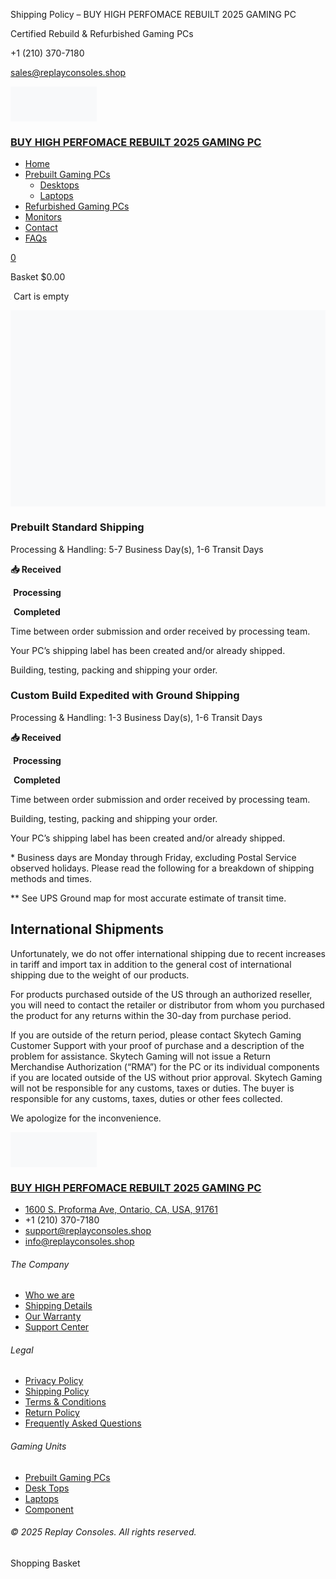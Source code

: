    Shipping Policy – BUY HIGH PERFOMACE REBUILT 2025 GAMING PC  

Certified Rebuild & Refurbished Gaming PCs

+1 (210) 370-7180

sales@replayconsoles.shop

[![REPLAY CONSOLES](data:image/svg+xml;base64,PHN2ZyB4bWxucz0iaHR0cDovL3d3dy53My5vcmcvMjAwMC9zdmciIHdpZHRoPSIxMzgiIGhlaWdodD0iNTYiIHZpZXdCb3g9IjAgMCAxMzggNTYiPjxyZWN0IHdpZHRoPSIxMDAlIiBoZWlnaHQ9IjEwMCUiIHN0eWxlPSJmaWxsOiNjZmQ0ZGI7ZmlsbC1vcGFjaXR5OiAwLjE7Ii8+PC9zdmc+)](https://replayconsoles.shop/ "BUY HIGH PERFOMACE REBUILT 2025 GAMING PC")

### [BUY HIGH PERFOMACE REBUILT 2025 GAMING PC](https://replayconsoles.shop/ "BUY HIGH PERFOMACE REBUILT 2025 GAMING PC")

* [Home](https://replayconsoles.shop/)
* [Prebuilt Gaming PCs](/product-category/prebuilt-custom-gaming-pcs/)
  + [Desktops](/product-category/refurbished-gaming-pcs/desktops/)
  + [Laptops](/product-category/refurbished-gaming-pcs/laptops/)
* [Refurbished Gaming PCs](/product-category/refurbished-gaming-pcs/)
* [Monitors](/product-category/component//)
* [Contact](https://replayconsoles.shop/contact/)
* [FAQs](https://replayconsoles.shop/faqs/)

[0](# "View your shopping cart") 

Basket
$0.00

![](data:image/gif;base64,R0lGODdhAQABAPAAAMPDwwAAACwAAAAAAQABAAACAkQBADs=)
Cart is empty

![Shipping policy](data:image/svg+xml;base64,PHN2ZyB4bWxucz0iaHR0cDovL3d3dy53My5vcmcvMjAwMC9zdmciIHdpZHRoPSI3MjQiIGhlaWdodD0iNDUxIiB2aWV3Qm94PSIwIDAgNzI0IDQ1MSI+PHJlY3Qgd2lkdGg9IjEwMCUiIGhlaWdodD0iMTAwJSIgc3R5bGU9ImZpbGw6I2NmZDRkYjtmaWxsLW9wYWNpdHk6IDAuMTsiLz48L3N2Zz4=)

### Prebuilt Standard Shipping

Processing & Handling: 5-7 Business Day(s), 1-6 Transit Days

**📥 Received**

**![⏳](data:image/gif;base64,R0lGODdhAQABAPAAAMPDwwAAACwAAAAAAQABAAACAkQBADs=) Processing**

![🏁](data:image/gif;base64,R0lGODdhAQABAPAAAMPDwwAAACwAAAAAAQABAAACAkQBADs=) **Completed**

Time between order submission and order received by processing team.

Your PC’s shipping label has been created and/or already shipped.

Building, testing, packing and shipping your order.

### Custom Build Expedited with Ground Shipping

Processing & Handling: 1-3 Business Day(s), 1-6 Transit Days

**📥 Received**

**![⏳](data:image/gif;base64,R0lGODdhAQABAPAAAMPDwwAAACwAAAAAAQABAAACAkQBADs=) Processing**

![🏁](data:image/gif;base64,R0lGODdhAQABAPAAAMPDwwAAACwAAAAAAQABAAACAkQBADs=) **Completed**

Time between order submission and order received by processing team.

Building, testing, packing and shipping your order.

Your PC’s shipping label has been created and/or already shipped.

\* Business days are Monday through Friday, excluding Postal Service observed holidays. Please read the following for a breakdown of shipping methods and times.

\*\* See UPS Ground map for most accurate estimate of transit time.

International Shipments
-----------------------

Unfortunately, we do not offer international shipping due to recent increases in tariff and import tax in addition to the general cost of international shipping due to the weight of our products.

For products purchased outside of the US through an authorized reseller, you will need to contact the retailer or distributor from whom you purchased the product for any returns within the 30-day from purchase period.

If you are outside of the return period, please contact Skytech Gaming Customer Support with your proof of purchase and a description of the problem for assistance. Skytech Gaming will not issue a Return Merchandise Authorization (“RMA”) for the PC or its individual components if you are located outside of the US without prior approval. Skytech Gaming will not be responsible for any customs, taxes or duties. The buyer is responsible for any customs, taxes, duties or other fees collected.

We apologize for the inconvenience.

[![REPLAY CONSOLES](data:image/svg+xml;base64,PHN2ZyB4bWxucz0iaHR0cDovL3d3dy53My5vcmcvMjAwMC9zdmciIHdpZHRoPSIxMzgiIGhlaWdodD0iNTYiIHZpZXdCb3g9IjAgMCAxMzggNTYiPjxyZWN0IHdpZHRoPSIxMDAlIiBoZWlnaHQ9IjEwMCUiIHN0eWxlPSJmaWxsOiNjZmQ0ZGI7ZmlsbC1vcGFjaXR5OiAwLjE7Ii8+PC9zdmc+)](https://replayconsoles.shop/ "BUY HIGH PERFOMACE REBUILT 2025 GAMING PC")

### [BUY HIGH PERFOMACE REBUILT 2025 GAMING PC](https://replayconsoles.shop/ "BUY HIGH PERFOMACE REBUILT 2025 GAMING PC")

* [1600 S. Proforma Ave, Ontario, CA, USA, 91761](#)
* +1 (210) 370-7180
* [support@replayconsoles.shop](mailto:support@replayconsoles.shop)
* [info@replayconsoles.shop](mailto:info@replayconsoles.shop)

###### The Company

* [Who we are](/about/)
* [Shipping Details](/shipping-details/)
* [Our Warranty](/warranty/)
* [Support Center](/contact/)

###### Legal

* [Privacy Policy](/privacy-policy/)
* [Shipping Policy](/shipping-policy/)
* [Terms & Conditions](/terms-and-conditios/)
* [Return Policy](/return-policy/)
* [Frequently Asked Questions](/faqs/)

###### Gaming Units

* [Prebuilt Gaming PCs](/shop/)
* [Desk Tops](/product-category/refurbished-gaming-pcs/desktops/)
* [Laptops](/product-category/refurbished-gaming-pcs/laptops/)
* [Component](/product-category/component/)

###### © 2025 Replay Consoles. All rights reserved.

Shopping Basket

  